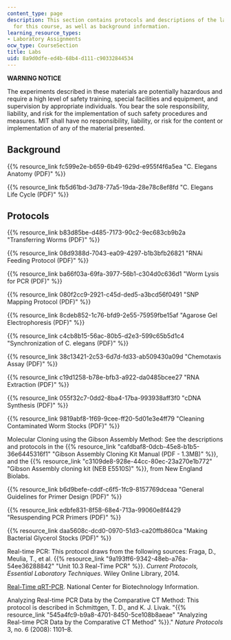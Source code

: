 ```yaml
---
content_type: page
description: This section contains protocols and descriptions of the laboratory experiments
  for this course, as well as background information.
learning_resource_types:
- Laboratory Assignments
ocw_type: CourseSection
title: Labs
uid: 8a9d0dfe-ed4b-68b4-d111-c90332844534
---
```


**WARNING NOTICE**

The experiments described in these materials are potentially hazardous and require a high level of safety training, special facilities and equipment, and supervision by appropriate individuals. You bear the sole responsibility, liability, and risk for the implementation of such safety procedures and measures. MIT shall have no responsibility, liability, or risk for the content or implementation of any of the material presented.

Background
----------

{{% resource_link fc599e2e-b659-6b49-629d-e955f4f6a5ea "C. Elegans Anatomy (PDF)" %}}

{{% resource_link fb5d61bd-3d78-77a5-19da-28e78c8ef8fd "C. Elegans Life Cycle (PDF)" %}}

Protocols
---------

{{% resource_link b83d85be-d485-7173-90c2-9ec683cb9b2a "Transferring Worms (PDF)" %}}

{{% resource_link 08d9388d-7043-ea09-4297-b1b3bfb26821 "RNAi Feeding Protocol (PDF)" %}}

{{% resource_link ba66f03a-69fa-3977-56b1-c304d0c636d1 "Worm Lysis for PCR (PDF)" %}}

{{% resource_link 080f2cc9-2921-c45d-ded5-a3bcd56f0491 "SNP Mapping Protocol (PDF)" %}}

{{% resource_link 8cdeb852-1c76-bfd9-2e55-75959fbe15af "Agarose Gel Electrophoresis (PDF)" %}}

{{% resource_link c4cb8b15-56ac-80b5-d2e3-599c65b5d1c4 "Synchronization of C. elegans (PDF)" %}}

{{% resource_link 38c13421-2c53-6d7d-fd33-ab509430a09d "Chemotaxis Assay (PDF)" %}}

{{% resource_link c19d1258-b78e-bfb3-a922-da0485bcee27 "RNA Extraction (PDF)" %}}

{{% resource_link 055f32c7-0dd2-8ba4-17ba-993938aff3f0 "cDNA Synthesis (PDF)" %}}

{{% resource_link 9819abf8-1f69-9cee-ff20-5d01e3e4ff79 "Cleaning Contaminated Worm Stocks (PDF)" %}}

Molecular Cloning using the Gibson Assembly Method: See the descriptions and protocols in the {{% resource_link "cafdbaf8-0dcb-45e8-b1b5-36e6445316f1" "Gibson Assembly Cloning Kit Manual (PDF - 1.3MB)" %}}, and the {{% resource_link "c3109de8-928e-44cc-80ec-23a270e1b772" "Gibson Assembly cloning kit (NEB E5510S)" %}}, from New England Biolabs.

{{% resource_link b6d9befe-cddf-c6f5-1fc9-8157769dceaa "General Guidelines for Primer Design (PDF)" %}}

{{% resource_link edbfe831-8f58-68e4-713a-99060e8f4429 "Resuspending PCR Primers (PDF)" %}}

{{% resource_link daa5608c-dcd0-0970-51d3-ca20ffb860ca "Making Bacterial Glycerol Stocks (PDF)" %}}

Real-time PCR: This protocol draws from the following sources: Fraga, D., Meulia, T., et al. {{% resource_link "9a193ff6-9342-48eb-a76a-54ee36288842" "Unit 10.3 Real-Time PCR" %}}. _Current Protocols, Essential Laboratory Techniques_. Wiley Online Library, 2014.

[Real-Time qRT-PCR](http://www.ncbi.nlm.nih.gov/genome/probe/doc/TechQPCR.shtml ). National Center for Biotechnology Information.

Analyzing Real-time PCR Data by the Comparative CT Method: This protocol is described in Schmittgen, T. D., and K. J. Livak. "{{% resource_link "545a4fc9-b9a8-4701-8450-5ce108b8aeae" "Analyzing Real-time PCR Data by the Comparative CT Method" %}}." _Nature Protocols_ 3, no. 6 (2008): 1101–8.
